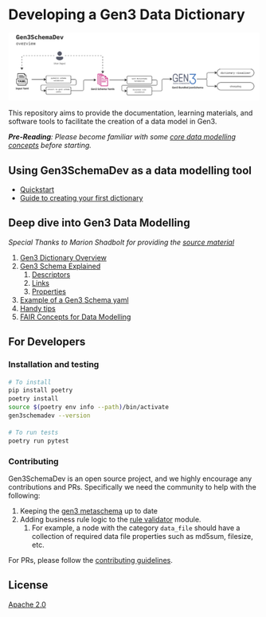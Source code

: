# Developing a Gen3 Data Dictionary

![overview.png](docs/img/overview.png)

This repository aims to provide the documentation, learning materials, and software tools to facilitate the creation of a data model in Gen3.

***Pre-Reading**: Please become familiar with some [core data modelling concepts](docs/core_concepts/pre_reading.md) before starting.*


## Using Gen3SchemaDev as a data modelling tool
- [Quickstart](docs/gen3schemadev/quickstart.md)
- [Guide to creating your first dictionary](docs/gen3schemadev/first_dictionary.md)


## Deep dive into Gen3 Data Modelling
*Special Thanks to Marion Shadbolt for providing the [source material](https://github.com/AustralianBioCommons/umccr-dictionary/tree/main/docs/schemas)*
1. [Gen3 Dictionary Overview](docs/gen3_data_modelling/dictionary_structure.md)
1. [Gen3 Schema Explained](docs/gen3_data_modelling/schemas.md)
   1. [Descriptors](docs/gen3_data_modelling/descriptors.md)
   2. [Links](docs/gen3_data_modelling/links.md)
   3. [Properties](docs/gen3_data_modelling/properties.md)
2. [Example of a Gen3 Schema yaml](docs/gen3_data_modelling/explainer_schema.yaml)
3. [Handy tips](docs/gen3_data_modelling/handy_tips.md)
4. [FAIR Concepts for Data Modelling](docs/core_concepts/fair.md)

## For Developers

### Installation and testing
```bash
# To install
pip install poetry
poetry install
source $(poetry env info --path)/bin/activate
gen3schemadev --version

# To run tests
poetry run pytest
```

### Contributing
Gen3SchemaDev is an open source project, and we highly encourage any contributions and PRs. Specifically we need the community to help with the following:
1. Keeping the [gen3 metaschema](src/gen3schemadev/schema/schema_templates/gen3_metaschema.yml) up to date 
2. Adding business rule logic to the [rule validator](src/gen3schemadev/validators/rule_validator.py) module. 
   1. For example, a node with the category `data_file` should have a collection of required data file properties such as md5sum, filesize, etc.

For PRs, please follow the [contributing guidelines](CONTRIBUTING.md).

## License
[Apache 2.0](LICENSE)

